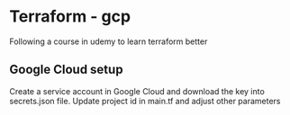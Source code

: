 # Terraform - gcp  
Following a course in udemy to learn terraform better

## Google Cloud setup
Create a service account in Google Cloud and download the key into secrets.json file. Update project id in main.tf and adjust other parameters


